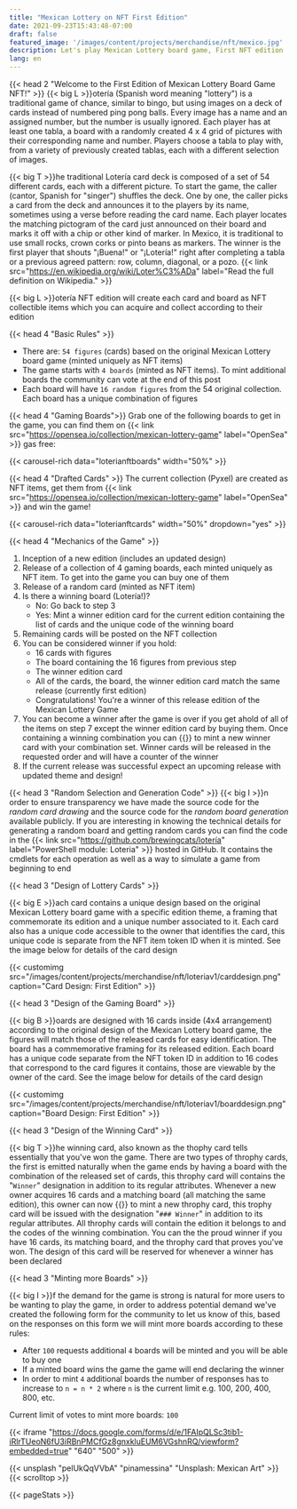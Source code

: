 ```yaml
---
title: "Mexican Lottery on NFT First Edition"
date: 2021-09-23T15:43:48-07:00
draft: false
featured_image: '/images/content/projects/merchandise/nft/mexico.jpg'
description: Let's play Mexican Lottery board game, First NFT edition
lang: en
---
```


{{< head 2 "Welcome to the First Edition of Mexican Lottery Board Game NFT!" >}}
{{< big L >}}otería (Spanish word meaning "lottery") is a traditional game of chance, similar to bingo, but using images on a deck of cards instead of numbered ping pong balls. Every image 
has a name and an assigned number, but the number is usually ignored. Each player has at least one tabla, a board with a randomly created 4 x 4 grid of pictures with their corresponding 
name and number. Players choose a tabla to play with, from a variety of previously created tablas, each with a different selection of images.

{{< big T >}}he traditional Lotería card deck is composed of a set of 54 different cards, each with a different picture. To start the game, the caller (cantor, Spanish for "singer") shuffles 
the deck. One by one, the caller picks a card from the deck and announces it to the players by its name, sometimes using a verse before reading the card name. Each player locates the 
matching pictogram of the card just announced on their board and marks it off with a chip or other kind of marker. In Mexico, it is traditional to use small rocks, crown corks or pinto 
beans as markers. The winner is the first player that shouts "¡Buena!" or "¡Lotería!" right after completing a tabla or a previous agreed pattern: row, column, diagonal, or a pozo. 
{{< link src="https://en.wikipedia.org/wiki/Loter%C3%ADa" label="Read the full definition on Wikipedia." >}}

{{< big L >}}otería NFT edition will create each card and board as NFT collectible items which you can acquire and collect according to their edition

{{< head 4 "Basic Rules" >}}
- There are: `54 figures` (cards) based on the original Mexican Lottery board game (minted uniquely as NFT items)
- The game starts with `4 boards` (minted as NFT items). To mint additional boards the community can vote at the end of this post
- Each board will have `16 random figures` from the 54 original collection. Each board has a unique combination of figures

{{< head 4 "Gaming Boards">}}
Grab one of the following boards to get in the game, you can find them on {{< link src="https://opensea.io/collection/mexican-lottery-game" label="OpenSea" >}} gas free:

{{< carousel-rich data="loterianftboards" width="50%" >}}

{{< head 4 "Drafted Cards" >}}
The current collection (Pyxel) are created as NFT items, get them from {{< link src="https://opensea.io/collection/mexican-lottery-game" label="OpenSea" >}} and win the game!

{{< carousel-rich data="loterianftcards" width="50%" dropdown="yes" >}}

{{< head 4 "Mechanics of the Game" >}}
1. Inception of a new edition (includes an updated design)
2. Release of a collection of 4 gaming boards, each minted uniquely as NFT item. To get into the game you can buy one of them
3. Release of a random card (minted as NFT item)
4. Is there a winning board (Lotería!)?
    - No: Go back to step 3
    - Yes: Mint a winner edition card for the current edition containing the list of cards and the unique code of the winning board
5. Remaining cards will be posted on the NFT collection
6. You can be considered winner if you hold:
    - 16 cards with figures
    - The board containing the 16 figures from previous step
    - The winner edition card
    - All of the cards, the board, the winner edition card match the same release (currently first edition)
    - Congratulations! You're a winner of this release edition of the Mexican Lottery Game
7. You can become a winner after the game is over if you get ahold of all of the items on step 7 except the winner edition card by buying them. 
Once containing a winning combination you can {{<link src="https://twitter.com/brewingcats" label="ping us">}} to mint a new winner card with your combination set. 
Winner cards will be released in the requested order and will have a counter of the winner
8. If the current release was successful expect an upcoming release with updated theme and design!

{{< head 3 "Random Selection and Generation Code" >}}
{{< big I >}}n order to ensure transparency we have made the source code for the _random card drawing_ and the source code for the _random board generation_ available publicly. 
If you are interesting in knowing the technical details for generating a random board and getting random cards you can find the code in the 
{{< link src="https://github.com/brewingcats/lotería" label="PowerShell module: Loteria" >}} hosted in GitHub. It contains the cmdlets for each operation as well as a way to 
simulate a game from beginning to end

{{< head 3 "Design of Lottery Cards" >}}

{{< big E >}}ach card contains a unique design based on the original Mexican Lottery board game with a specific edition theme, a framing that commemorate its edition and a unique 
number associated to it. Each card also has a unique code accessible to the owner that identifies the card, this unique code is separate from the NFT item token ID when it is minted. 
See the image below for details of the card design

{{< customimg src="/images/content/projects/merchandise/nft/loteriav1/carddesign.png" caption="Card Design: First Edition" >}}

{{< head 3 "Design of the Gaming Board" >}}

{{< big B >}}oards are designed with 16 cards inside (4x4 arrangement) according to the original design of the Mexican Lottery board game, the figures will match those of the 
released cards for easy identification. The board has a commemorative framing for its released edition. Each board has a unique code separate from the NFT token ID in addition to 16 
codes that correspond to the card figures it contains, those are viewable by the owner of the card. See the image below for details of the card design

{{< customimg src="/images/content/projects/merchandise/nft/loteriav1/boarddesign.png" caption="Board Design: First Edition" >}}

{{< head 3 "Design of the Winning Card" >}}

{{< big T >}}he winning card, also known as the thophy card tells essentially that you've won the game. There are two types of throphy cards, the first is emitted naturally when the game 
ends by having a board with the combination of the released set of cards, this throphy card will contains the "`Winner`" designation in addition to its regular attributes. Whenever 
a new owner acquires 16 cards and a matching board (all matching the same edition), this owner can now {{<link src="https://twitter.com/brewingcats" label="request">}} to mint a new 
throphy card, this trophy card will be issued with the designation "`### Winner`" in addition to its regular attributes. All throphy cards will contain the edition it belongs to and the 
codes of the winning combination. You can the the proud winner if you have 16 cards, its matching board, and the throphy card that proves you've won. The design of this card will be reserved 
for whenever a winner has been declared

{{< head 3 "Minting more Boards" >}}

{{< big I >}}f the demand for the game is strong is natural for more users to be wanting to play the game, in order to address potential demand we've created the following form for the
community to let us know of this, based on the responses on this form we will mint more boards according to these rules:
- After `100` requests additional `4` boards will be minted and you will be able to buy one
- If a minted board wins the game the game will end declaring the winner
- In order to mint `4` additional boards the number of responses has to increase to `n = n * 2` where `n` is the current limit e.g. 100, 200, 400, 800, etc.


Current limit of votes to mint more boards: `100`

{{< iframe "https://docs.google.com/forms/d/e/1FAIpQLSc3tib1-iRlrTUeoN6fU3iRBnPMCfGz8gnxkluEUM6VGshnRQ/viewform?embedded=true" "640" "500" >}}

{{< unsplash "pelUkQqVVbA" "pinamessina" "Unsplash: Mexican Art" >}}
{{< scrolltop >}}

{{< pageStats >}}